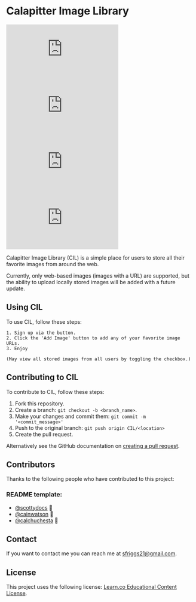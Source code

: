 # Calapitter Image Library

<!--- These are examples. See https://shields.io for others or to customize this set of shields. You might want to include dependencies, project status and licence info here --->
![GitHub repo size](https://img.shields.io/github/repo-size/scottydocs/README-template.md)
![GitHub contributors](https://img.shields.io/github/contributors/scottydocs/README-template.md)
![GitHub stars](https://img.shields.io/github/stars/scottydocs/README-template.md?style=social)
![GitHub forks](https://img.shields.io/github/forks/scottydocs/README-template.md?style=social)

Calapitter Image Library (CIL) is a simple place for users to store all their favorite images from around the web.

Currently, only web-based images (images with a URL) are supported, but the ability to upload locally stored images will be added with a future update.

## Using CIL

To use CIL, follow these steps:

```
1. Sign up via the button.
2. Click the 'Add Image' button to add any of your favorite image URLs.
3. Enjoy

(May view all stored images from all users by toggling the checkbox.)
```

## Contributing to CIL
To contribute to CIL, follow these steps:

1. Fork this repository.
2. Create a branch: `git checkout -b <branch_name>`.
3. Make your changes and commit them: `git commit -m '<commit_message>'`
4. Push to the original branch: `git push origin CIL/<location>`
5. Create the pull request.

Alternatively see the GitHub documentation on [creating a pull request](https://help.github.com/en/github/collaborating-with-issues-and-pull-requests/creating-a-pull-request).

## Contributors

Thanks to the following people who have contributed to this project:

### README template:
* [@scottydocs](https://github.com/scottydocs) 📖
* [@cainwatson](https://github.com/cainwatson) 🐛
* [@calchuchesta](https://github.com/calchuchesta) 🐛

## Contact

If you want to contact me you can reach me at sfriggs21@gmail.com.

## License

This project uses the following license: [Learn.co Educational Content License](https://github.com/StevenDRiggs/react-redux-final-project/blob/master/LICENSE.md).
